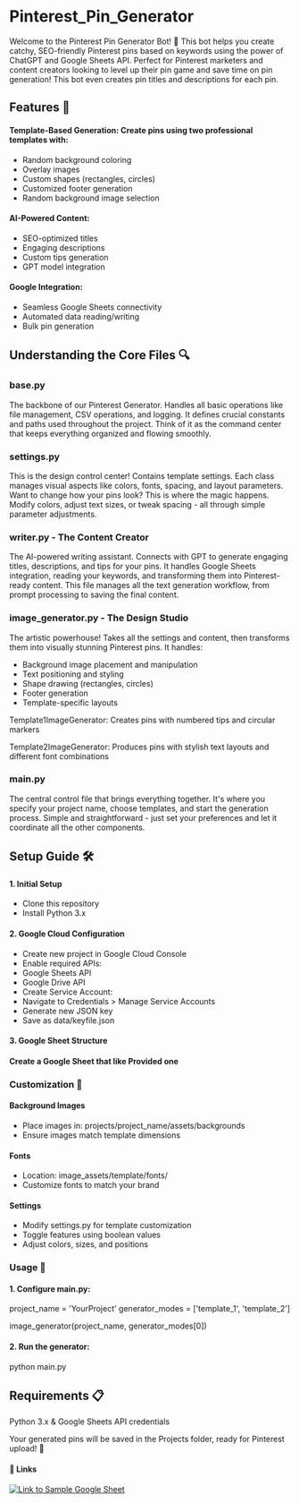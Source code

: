 # Pinterest_Pin_Generator
Welcome to the Pinterest Pin Generator Bot! 🎉
This bot helps you create catchy, SEO-friendly Pinterest pins based on keywords using the power of ChatGPT and Google Sheets API. Perfect for Pinterest marketers and content creators looking to level up their pin game and save time on pin generation! This bot even creates pin titles and descriptions for each pin.

## Features 🌟
#### Template-Based Generation: Create pins using two professional templates with:

* Random background coloring
* Overlay images
* Custom shapes (rectangles, circles)
* Customized footer generation
* Random background image selection
#### AI-Powered Content:

* SEO-optimized titles
* Engaging descriptions
* Custom tips generation
* GPT model integration
#### Google Integration:

* Seamless Google Sheets connectivity
* Automated data reading/writing
* Bulk pin generation

## Understanding the Core Files 🔍

### base.py
The backbone of our Pinterest Generator. Handles all basic operations like file management, CSV operations, and logging. It defines crucial constants and paths used throughout the project. Think of it as the command center that keeps everything organized and flowing smoothly.

### settings.py
This is the design control center! Contains template settings. Each class manages visual aspects like colors, fonts, spacing, and layout parameters. Want to change how your pins look? This is where the magic happens. Modify colors, adjust text sizes, or tweak spacing - all through simple parameter adjustments.

### writer.py - The Content Creator
The AI-powered writing assistant. Connects with GPT to generate engaging titles, descriptions, and tips for your pins. It handles Google Sheets integration, reading your keywords, and transforming them into Pinterest-ready content. This file manages all the text generation workflow, from prompt processing to saving the final content.

### image_generator.py - The Design Studio
The artistic powerhouse! Takes all the settings and content, then transforms them into visually stunning Pinterest pins. It handles:

* Background image placement and manipulation
* Text positioning and styling
* Shape drawing (rectangles, circles)
* Footer generation
* Template-specific layouts

Template1ImageGenerator: Creates pins with numbered tips and circular markers

Template2ImageGenerator: Produces pins with stylish text layouts and different font combinations

### main.py
The central control file that brings everything together. It's where you specify your project name, choose templates, and start the generation process. Simple and straightforward - just set your preferences and let it coordinate all the other components.


## Setup Guide 🛠️
#### 1. Initial Setup
* Clone this repository
* Install Python 3.x
#### 2. Google Cloud Configuration
* Create new project in Google Cloud Console
* Enable required APIs:
* Google Sheets API
* Google Drive API
* Create Service Account:
* Navigate to Credentials > Manage Service Accounts
* Generate new JSON key
* Save as data/keyfile.json
#### 3. Google Sheet Structure
#### Create a Google Sheet that like Provided one


### Customization 🎨
#### Background Images
* Place images in: projects/project_name/assets/backgrounds
* Ensure images match template dimensions
#### Fonts
* Location: image_assets/template/fonts/
* Customize fonts to match your brand
#### Settings
* Modify settings.py for template customization
* Toggle features using boolean values
* Adjust colors, sizes, and positions
### Usage 🚀
#### 1. Configure main.py:
project_name = 'YourProject'
generator_modes = ['template_1', 'template_2']

image_generator(project_name, generator_modes[0])

#### 2. Run the generator:
python main.py


## Requirements 📋
Python 3.x & Google Sheets API credentials

Your generated pins will be saved in the Projects folder, ready for Pinterest upload! 🎯
#### 🔗 Links

[![Link to Sample Google Sheet](https://img.shields.io/badge/Link%20to%20Sample%20Google%20Sheet-34A853?style=for-the-badge&logo=google-sheets&logoColor=white)](https://docs.google.com/spreadsheets/d/1c_eXPXtE21FlCAR0CcKgGjbUJ8HjaafnOs967pqJ_KQ/edit?usp=sharing)



